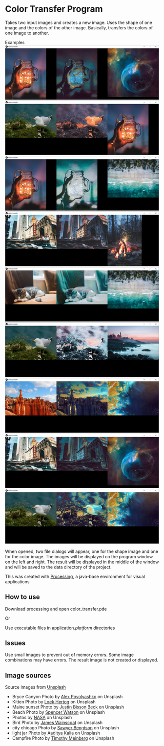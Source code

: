 # Color Transfer Program
Takes two input images and creates a new image. Uses the shape of one image and the colors of the other image.
Basically, transfers the colors of one image to another.

Examples
![example 1](examples/example1.jpg)
![example 1](examples/example2.jpg)
![example 1](examples/example3.jpg)
![example 1](examples/example4.jpg)
![example 1](examples/example5.jpg)
![example 1](examples/example6.jpg)
![example 1](examples/example7.jpg)
![example 1](examples/example8.jpg)
![example 1](examples/example9.jpg)

When opened, two file dialogs will appear, one for the shape image and one for the color image. The images will be displayed on the program window on the left and right. The result will be displayed in the middle of the window and will be saved to the data directory of the project.

This was created with [Processing](https://processing.org/), a java-base environment for visual applications

## How to use

Download processing and open color_transfer.pde

Or

Use executable files in application._platform_ directories

## Issues

Use small images to prevent out of memory errors.
Some image combinations may have errors. The result image is not created or displayed.

## Image sources
Source Images from [Unsplash](https://unsplash.com/)
- Bryce Canyon Photo by [Alex Povolyashko](https://unsplash.com/@alex_povolyashko) on Unsplash
- Kitten Photo by [Loek Hertog](https://unsplash.com/@lue101) on Unsplash
- Maine sunset Photo by [Justin Bisson Beck](https://unsplash.com/@justinbissonbeck) on Unsplash
- Beach Photo by [Spencer Watson](https://unsplash.com/@thebrownspy) on Unsplash
- Photos by [NASA](https://unsplash.com/@nasa) on Unsplash
- Bird Photo by [James Wainscoat](https://unsplash.com/photos/5ee8z9ABdzo?utm_source=unsplash&utm_medium=referral&utm_content=creditCopyText) on Unsplash
- city chicago Photo by [Sawyer Bengtson](https://unsplash.com/@sawyerbengtson) on Unsplash
- light jar Photo by [Aaditya Kalia](https://unsplash.com/@wanderersway) on Unsplash
- Campfire Photo by [Timothy Meinberg](https://unsplash.com/@tmbrg) on Unsplash